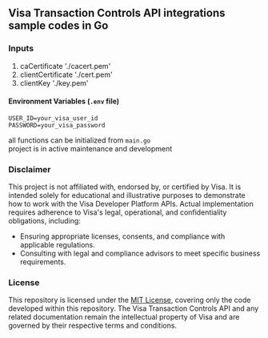 ## Visa Transaction Controls API integrations sample codes in Go
### Inputs
1. caCertificate './cacert.pem'
2. clientCertificate './cert.pem'
3. clientKey './key.pem'

#### Environment Variables (`.env` file)
```env
USER_ID=your_visa_user_id
PASSWORD=your_visa_password
```
all functions can be initialized from `main.go`  
project is in active maintenance and development

### Disclaimer
This project is not affiliated with, endorsed by, or certified by Visa. It is intended solely for educational and illustrative purposes to demonstrate how to work with the Visa Developer Platform APIs. Actual implementation requires adherence to Visa's legal, operational, and confidentiality obligations, including:
- Ensuring appropriate licenses, consents, and compliance with applicable regulations. 
- Consulting with legal and compliance advisors to meet specific business requirements.

### License
This repository is licensed under the [MIT License](https://github.com/NjiruClinton/tectonic_cards/blob/main/LICENSE), covering only the code developed within this repository. The Visa Transaction Controls API and any related documentation remain the intellectual property of Visa and are governed by their respective terms and conditions.